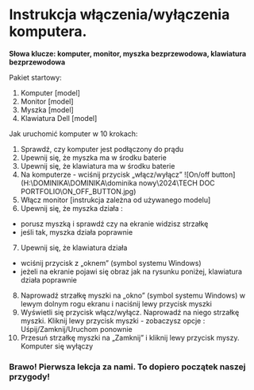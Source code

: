 # **Instrukcja włączenia/wyłączenia komputera.**


**Słowa klucze: komputer, monitor, myszka bezprzewodowa, klawiatura bezprzewodowa**

Pakiet startowy:
1.	Komputer [model]
2.	Monitor [model]
3.	Myszka [model]
4.	Klawiatura Dell [model]

Jak uruchomić komputer w 10 krokach:
1.	Sprawdź, czy komputer jest podłączony do prądu
2.	Upewnij się, że myszka ma w środku baterie
3.	Upewnij się, że klawiatura ma w środku baterie
4.	Na komputerze - wciśnij przycisk „włącz/wyłącz” ![On/off button](H:\DOMINIKA\DOMINIKA\dominika nowy\2024\TECH DOC PORTFOLIO\ON_OFF_BUTTON.jpg)
5.	Włącz monitor [instrukcja zależna od używanego modelu] 
6.	Upewnij się, że myszka działa :
* porusz myszką i sprawdź czy na ekranie widzisz strzałkę                
* jeśli tak, myszka działa poprawnie
7.	 Upewnij się, że klawiatura działa 
* wciśnij przycisk z „oknem” (symbol systemu Windows)  
* jeżeli na ekranie pojawi się obraz jak na rysunku poniżej, klawiatura działa poprawnie
8.	Naprowadź strzałkę myszki na „okno” (symbol systemu Windows) w lewym dolnym rogu ekranu i naciśnij lewy przycisk myszki
9.	Wyświetli się przycisk włącz/wyłącz. Naprowadź na niego strzałkę myszki. Kliknij lewy przycisk  myszki - zobaczysz opcje : Uśpij/Zamknij/Uruchom ponownie
10.	Przesuń strzałkę myszki na „Zamknij” i kliknij lewy przycisk myszy. Komputer się wyłączy


### **Brawo! Pierwsza lekcja za nami. To dopiero początek naszej przygody!**


